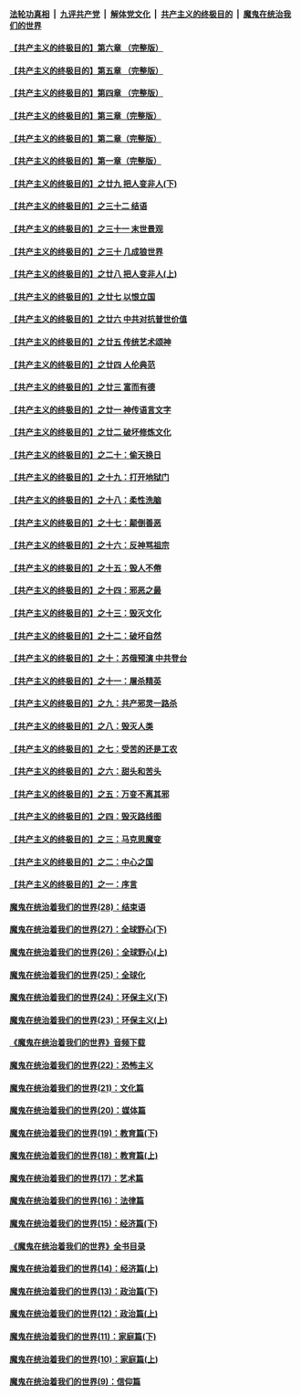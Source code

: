 

####  [法轮功真相](../../../../basic/blob/master/README.md?t=07060931) &nbsp;|&nbsp; [九评共产党](../../../../9ping.md/blob/master/README.md?t=07060931) &nbsp;|&nbsp; [解体党文化](../../../../jtdwh.md/blob/master/README.md?t=07060931)  &nbsp;|&nbsp; [共产主义的终极目的](../../../../gczydzjmd.md/blob/master/README.md?t=07060931) &nbsp;|&nbsp; [魔鬼在统治我们的世界](../../../../mgztzwmdsj.md/blob/master/README.md?t=07060931) 

#### [【共产主义的终极目的】第六章 （完整版）](../pages/nsc422/n11428913.md?t=07060931) 

#### [【共产主义的终极目的】第五章 （完整版）](../pages/nsc422/n11428912.md?t=07060931) 

#### [【共产主义的终极目的】第四章 （完整版）](../pages/nsc422/n11428907.md?t=07060931) 

#### [【共产主义的终极目的】第三章（完整版）](../pages/nsc422/n11428848.md?t=07060931) 

#### [【共产主义的终极目的】第二章（完整版）](../pages/nsc422/n11428831.md?t=07060931) 

#### [【共产主义的终极目的】第一章（完整版）](../pages/nsc422/n11417651.md?t=07060931) 

#### [【共产主义的终极目的】之廿九 把人变非人(下)](../pages/nsc422/n11344140.md?t=07060931) 

#### [【共产主义的终极目的】之三十二 结语](../pages/nsc422/n11360535.md?t=07060931) 

#### [【共产主义的终极目的】之三十一 末世景观](../pages/nsc422/n11351129.md?t=07060931) 

#### [【共产主义的终极目的】之三十 几成狼世界](../pages/nsc422/n11348280.md?t=07060931) 

#### [【共产主义的终极目的】之廿八 把人变非人(上)](../pages/nsc422/n11340492.md?t=07060931) 

#### [【共产主义的终极目的】之廿七 以恨立国](../pages/nsc422/n11336944.md?t=07060931) 

#### [【共产主义的终极目的】之廿六 中共对抗普世价值](../pages/nsc422/n11324785.md?t=07060931) 

#### [【共产主义的终极目的】之廿五 传统艺术颂神](../pages/nsc422/n11296396.md?t=07060931) 

#### [【共产主义的终极目的】之廿四 人伦典范](../pages/nsc422/n11296397.md?t=07060931) 

#### [【共产主义的终极目的】之廿三 富而有德](../pages/nsc422/n11283598.md?t=07060931) 

#### [【共产主义的终极目的】之廿一 神传语言文字](../pages/nsc422/n11263265.md?t=07060931) 

#### [【共产主义的终极目的】之廿二 破坏修炼文化](../pages/nsc422/n11245728.md?t=07060931) 

#### [【共产主义的终极目的】之二十：偷天换日](../pages/nsc422/n11238846.md?t=07060931) 

#### [【共产主义的终极目的】之十九：打开地狱门](../pages/nsc422/n11206376.md?t=07060931) 

#### [【共产主义的终极目的】之十八：柔性洗脑](../pages/nsc422/n11199994.md?t=07060931) 

#### [【共产主义的终极目的】之十七：颠倒善恶](../pages/nsc422/n11179782.md?t=07060931) 

#### [【共产主义的终极目的】之十六：反神骂祖宗](../pages/nsc422/n11166798.md?t=07060931) 

#### [【共产主义的终极目的】之十五：毁人不倦](../pages/nsc422/n11166792.md?t=07060931) 

#### [【共产主义的终极目的】之十四：邪恶之最](../pages/nsc422/n11150249.md?t=07060931) 

#### [【共产主义的终极目的】之十三：毁灭文化](../pages/nsc422/n11135227.md?t=07060931) 

#### [【共产主义的终极目的】之十二：破坏自然](../pages/nsc422/n11135214.md?t=07060931) 

#### [【共产主义的终极目的】之十：苏俄预演 中共登台](../pages/nsc422/n11118424.md?t=07060931) 

#### [【共产主义的终极目的】之十一：屠杀精英](../pages/nsc422/n11118442.md?t=07060931) 

#### [【共产主义的终极目的】之九：共产邪灵一路杀](../pages/nsc422/n11114139.md?t=07060931) 

#### [【共产主义的终极目的】之八：毁灭人类](../pages/nsc422/n11108503.md?t=07060931) 

#### [【共产主义的终极目的】之七：受苦的还是工农](../pages/nsc422/n11101809.md?t=07060931) 

#### [【共产主义的终极目的】之六：甜头和苦头](../pages/nsc422/n11096971.md?t=07060931) 

#### [【共产主义的终极目的】之五：万变不离其邪](../pages/nsc422/n11091285.md?t=07060931) 

#### [【共产主义的终极目的】之四：毁灭路线图](../pages/nsc422/n11086284.md?t=07060931) 

#### [【共产主义的终极目的】之三：马克思魔变](../pages/nsc422/n11061941.md?t=07060931) 

#### [【共产主义的终极目的】之二：中心之国](../pages/nsc422/n11047728.md?t=07060931) 

#### [【共产主义的终极目的】之一：序言](../pages/nsc422/n11086077.md?t=07060931) 

#### [魔鬼在统治着我们的世界(28)：结束语](../pages/nsc422/n10936246.md?t=07060931) 

#### [魔鬼在统治着我们的世界(27)：全球野心(下)](../pages/nsc422/n10928319.md?t=07060931) 

#### [魔鬼在统治着我们的世界(26)：全球野心(上)](../pages/nsc422/n10900318.md?t=07060931) 

#### [魔鬼在统治着我们的世界(25)：全球化](../pages/nsc422/n10788205.md?t=07060931) 

#### [魔鬼在统治着我们的世界(24)：环保主义(下)](../pages/nsc422/n10695307.md?t=07060931) 

#### [魔鬼在统治着我们的世界(23)：环保主义(上)](../pages/nsc422/n10688613.md?t=07060931) 

#### [《魔鬼在统治着我们的世界》音频下载](../pages/nsc422/n10635553.md?t=07060931) 

#### [魔鬼在统治着我们的世界(22)：恐怖主义](../pages/nsc422/n10614727.md?t=07060931) 

#### [魔鬼在统治着我们的世界(21)：文化篇](../pages/nsc422/n10597706.md?t=07060931) 

#### [魔鬼在统治着我们的世界(20)：媒体篇](../pages/nsc422/n10586579.md?t=07060931) 

#### [魔鬼在统治着我们的世界(19)：教育篇(下)](../pages/nsc422/n10564808.md?t=07060931) 

#### [魔鬼在统治着我们的世界(18)：教育篇(上)](../pages/nsc422/n10526970.md?t=07060931) 

#### [魔鬼在统治着我们的世界(17)：艺术篇](../pages/nsc422/n10499093.md?t=07060931) 

#### [魔鬼在统治着我们的世界(16)：法律篇](../pages/nsc422/n10485969.md?t=07060931) 

#### [魔鬼在统治着我们的世界(15)：经济篇(下)](../pages/nsc422/n10469975.md?t=07060931) 

#### [《魔鬼在统治着我们的世界》全书目录](../pages/nsc422/n10464261.md?t=07060931) 

#### [魔鬼在统治着我们的世界(14)：经济篇(上)](../pages/nsc422/n10457370.md?t=07060931) 

#### [魔鬼在统治着我们的世界(13)：政治篇(下)](../pages/nsc422/n10448270.md?t=07060931) 

#### [魔鬼在统治着我们的世界(12)：政治篇(上)](../pages/nsc422/n10444576.md?t=07060931) 

#### [魔鬼在统治着我们的世界(11)：家庭篇(下)](../pages/nsc422/n10440961.md?t=07060931) 

#### [魔鬼在统治着我们的世界(10)：家庭篇(上)](../pages/nsc422/n10435448.md?t=07060931) 

#### [魔鬼在统治着我们的世界(9)：信仰篇](../pages/nsc422/n10432159.md?t=07060931) 

